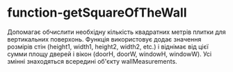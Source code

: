 # function-getSquareOfTheWall
Допомагає обчислити необхідну кількість квадратних метрів плитки для вертикальних поверхонь. 
Функція використовує додає значення розмірів стін (height1, width1, height2, width2, etc.) і віднімає від цієї сумми площу дверей і вікон (doorH, doorW, windowH, windowW).
Усі змінні знаходяться всередині об'єкту wallMeasurements.
